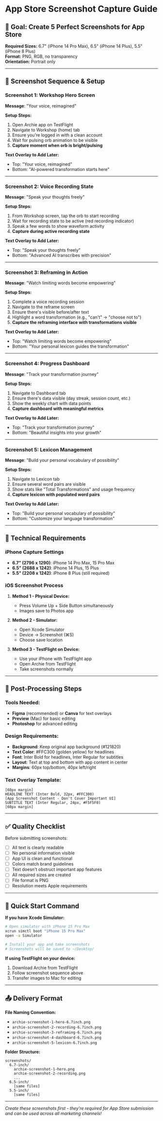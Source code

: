 # App Store Screenshot Capture Guide

## 🎯 Goal: Create 5 Perfect Screenshots for App Store

**Required Sizes:** 6.7" (iPhone 14 Pro Max), 6.5" (iPhone 14 Plus), 5.5" (iPhone 8 Plus)  
**Format:** PNG, RGB, no transparency  
**Orientation:** Portrait only

---

## 📱 Screenshot Sequence & Setup

### Screenshot 1: Workshop Hero Screen
**Message**: "Your voice, reimagined"

**Setup Steps:**
1. Open Archie app on TestFlight
2. Navigate to Workshop (home) tab
3. Ensure you're logged in with a clean account
4. Wait for pulsing orb animation to be visible
5. **Capture moment when orb is bright/pulsing**

**Text Overlay to Add Later:**
- Top: "Your voice, reimagined"
- Bottom: "AI-powered transformation starts here"

---

### Screenshot 2: Voice Recording State
**Message**: "Speak your thoughts freely"

**Setup Steps:**
1. From Workshop screen, tap the orb to start recording
2. Wait for recording state to be active (red recording indicator)
3. Speak a few words to show waveform activity
4. **Capture during active recording state**

**Text Overlay to Add Later:**
- Top: "Speak your thoughts freely"
- Bottom: "Advanced AI transcribes with precision"

---

### Screenshot 3: Reframing in Action
**Message**: "Watch limiting words become empowering"

**Setup Steps:**
1. Complete a voice recording session
2. Navigate to the reframe screen
3. Ensure there's visible before/after text
4. Highlight a word transformation (e.g., "can't" → "choose not to")
5. **Capture the reframing interface with transformations visible**

**Text Overlay to Add Later:**
- Top: "Watch limiting words become empowering"
- Bottom: "Your personal lexicon guides the transformation"

---

### Screenshot 4: Progress Dashboard
**Message**: "Track your transformation journey"

**Setup Steps:**
1. Navigate to Dashboard tab
2. Ensure there's data visible (day streak, session count, etc.)
3. Show the weekly chart with data points
4. **Capture dashboard with meaningful metrics**

**Text Overlay to Add Later:**
- Top: "Track your transformation journey"
- Bottom: "Beautiful insights into your growth"

---

### Screenshot 5: Lexicon Management
**Message**: "Build your personal vocabulary of possibility"

**Setup Steps:**
1. Navigate to Lexicon tab
2. Ensure several word pairs are visible
3. Show stats like "Total Transformations" and usage frequency
4. **Capture lexicon with populated word pairs**

**Text Overlay to Add Later:**
- Top: "Build your personal vocabulary of possibility"
- Bottom: "Customize your language transformation"

---

## 📐 Technical Requirements

### iPhone Capture Settings
- **6.7" (2796 x 1290)**: iPhone 14 Pro Max, 15 Pro Max
- **6.5" (2688 x 1242)**: iPhone 14 Plus, 15 Plus  
- **5.5" (2208 x 1242)**: iPhone 8 Plus (still required)

### iOS Screenshot Process
1. **Method 1 - Physical Device:**
   - Press Volume Up + Side Button simultaneously
   - Images save to Photos app

2. **Method 2 - Simulator:**
   - Open Xcode Simulator
   - Device → Screenshot (⌘S)
   - Choose save location

3. **Method 3 - TestFlight on Device:**
   - Use your iPhone with TestFlight app
   - Open Archie from TestFlight
   - Take screenshots normally

---

## 🎨 Post-Processing Steps

### Tools Needed:
- **Figma** (recommended) or **Canva** for text overlays
- **Preview** (Mac) for basic editing
- **Photoshop** for advanced editing

### Design Requirements:
- **Background**: Keep original app background (#121820)
- **Text Color**: #FFC300 (golden yellow) for headlines
- **Font**: Inter Bold for headlines, Inter Regular for subtitles
- **Layout**: Text at top and bottom with app content in center
- **Margins**: 60px top/bottom, 40px left/right

### Text Overlay Template:
```
[60px margin]
HEADLINE TEXT (Inter Bold, 32px, #FFC300)
[App Screenshot Content - Don't Cover Important UI]
SUBTITLE TEXT (Inter Regular, 24px, #F5F5F0)
[60px margin]
```

---

## ✅ Quality Checklist

Before submitting screenshots:
- [ ] All text is clearly readable
- [ ] No personal information visible
- [ ] App UI is clean and functional
- [ ] Colors match brand guidelines
- [ ] Text doesn't obstruct important app features
- [ ] All required sizes are created
- [ ] File format is PNG
- [ ] Resolution meets Apple requirements

---

## 🚀 Quick Start Command

**If you have Xcode Simulator:**
```bash
# Open simulator with iPhone 15 Pro Max
xcrun simctl boot "iPhone 15 Pro Max"
open -a Simulator

# Install your app and take screenshots
# Screenshots will be saved to ~/Desktop/
```

**If using TestFlight on your device:**
1. Download Archie from TestFlight
2. Follow screenshot sequence above
3. Transfer images to Mac for editing

---

## 📤 Delivery Format

**File Naming Convention:**
- `archie-screenshot-1-hero-6.7inch.png`
- `archie-screenshot-2-recording-6.7inch.png`
- `archie-screenshot-3-reframing-6.7inch.png`
- `archie-screenshot-4-dashboard-6.7inch.png`
- `archie-screenshot-5-lexicon-6.7inch.png`

**Folder Structure:**
```
screenshots/
  6.7-inch/
    archie-screenshot-1-hero.png
    archie-screenshot-2-recording.png
    ...
  6.5-inch/
    [same files]
  5.5-inch/
    [same files]
```

---

*Create these screenshots first - they're required for App Store submission and can be used across all marketing channels!* 